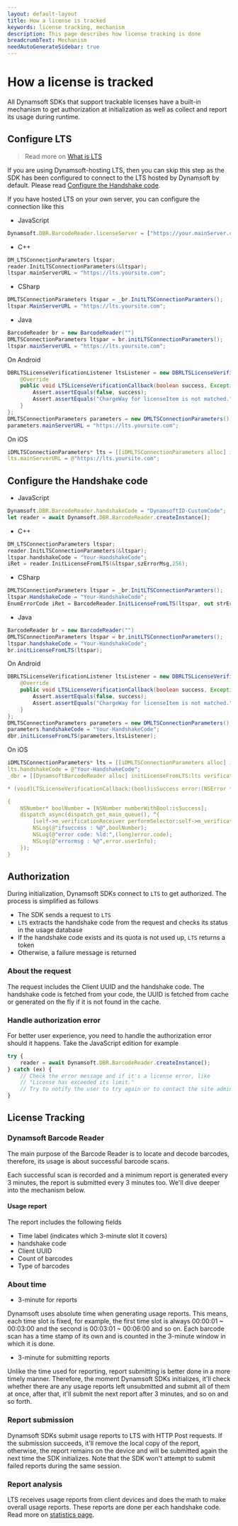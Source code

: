 ```yaml
---
layout: default-layout
title: How a license is tracked
keywords: license tracking, mechanism
description: This page describes how license tracking is done
breadcrumbText: Mechanism
needAutoGenerateSidebar: true
---
```


# How a license is tracked

All Dynamsoft SDKs that support trackable licenses have a built-in mechanism to get authorization at initialization as well as collect and report its usage during runtime.

## Configure LTS

> Read more on [What is LTS]({{site.about}}terms.html#license-tracking-server)

If you are using Dynamsoft-hosting LTS, then you can skip this step as the SDK has been configured to connect to the LTS hosted by Dynamsoft by default. Please read [Configure the Handshake code](#configure-the-handshake-code).

If you have hosted LTS on your own server, you can configure the connection like this

* JavaScript

``` javascript
Dynamsoft.DBR.BarcodeReader.licenseServer = ["https://your.mainServer.com", "https://your.backupServer.com"];
```

* C++

``` cpp
DM_LTSConnectionParameters ltspar;    
reader.InitLTSConnectionParameters(&ltspar);
ltspar.mainServerURL = "https://lts.yoursite.com";
```

* CSharp

``` csharp
DMLTSConnectionParameters ltspar = _br.InitLTSConnectionParamters();           
ltspar.MainServerURL = "https://lts.yoursite.com";
```

* Java

``` java
BarcodeReader br = new BarcodeReader("")
DMLTSConnectionParameters ltspar = br.initLTSConnectionParameters();
ltspar.mainServerURL = "https://lts.yoursite.com";
```

On Android

``` java
DBRLTSLicenseVerificationListener ltsListener = new DBRLTSLicenseVerificationListener() {
    @Override
    public void LTSLicenseVerificationCallback(boolean success, Exception error) {
        Assert.assertEquals(false, success);
        Assert.assertEquals("ChargeWay for licenseItem is not matched.", error.getMessage());
    }
};
DMLTSConnectionParameters parameters = new DMLTSConnectionParameters();
parameters.mainServerURL = "https://lts.yoursite.com";
```

On iOS

``` c
iDMLTSConnectionParameters* lts = [[iDMLTSConnectionParameters alloc] init];
lts.mainServerURL = @"https://lts.yoursite.com";
```

## Configure the Handshake code

* JavaScript

``` javascript
Dynamsoft.DBR.BarcodeReader.handshakeCode = "DynamsoftID-CustomCode";
let reader = await Dynamsoft.DBR.BarcodeReader.createInstance();
```

* C++

``` cpp
DM_LTSConnectionParameters ltspar;    
reader.InitLTSConnectionParameters(&ltspar);
ltspar.handshakeCode = "Your-HandshakeCode";
iRet = reader.InitLicenseFromLTS(&ltspar,szErrorMsg,256);
```

* CSharp

``` csharp
DMLTSConnectionParameters ltspar = _br.InitLTSConnectionParamters();           
ltspar.HandshakeCode = "Your-HandshakeCode";
EnumErrorCode iRet = BarcodeReader.InitLicenseFromLTS(ltspar, out strErrorMSG);
```

* Java

``` java
BarcodeReader br = new BarcodeReader("")
DMLTSConnectionParameters ltspar = br.initLTSConnectionParameters();
ltspar.handshakeCode = "Your-HandshakeCode";
br.initLicenseFromLTS(ltspar);
```

On Android

``` java
DBRLTSLicenseVerificationListener ltsListener = new DBRLTSLicenseVerificationListener() {
    @Override
    public void LTSLicenseVerificationCallback(boolean success, Exception error) {
        Assert.assertEquals(false, success);
        Assert.assertEquals("ChargeWay for licenseItem is not matched.", error.getMessage());
    }
};
DMLTSConnectionParameters parameters = new DMLTSConnectionParameters();
parameters.handshakeCode = "Your-HandshakeCode";
dbr.initLicenseFromLTS(parameters,ltsListener);
```

On iOS

``` c
iDMLTSConnectionParameters* lts = [[iDMLTSConnectionParameters alloc] init];
lts.handshakeCode = @"Your-HandshakeCode";
_dbr = [[DynamsoftBarcodeReader alloc] initLicenseFromLTS:lts verificationDelegate:self];

* (void)LTSLicenseVerificationCallback:(bool)isSuccess error:(NSError * _Nullable)error

{
    NSNumber* boolNumber = [NSNumber numberWithBool:isSuccess];
    dispatch_async(dispatch_get_main_queue(), ^{
        [self->m_verificationReceiver performSelector:self->m_verificationCallback withObject:boolNumber withObject:error];
        NSLog(@"ifsuccess : %@",boolNumber);
        NSLog(@"error code: %ld:",(long)error.code);
        NSLog(@"errormsg : %@",error.userInfo);
    });
}
```

## Authorization

During initialization, Dynamsoft SDKs connect to `LTS` to get authorized. The process is simplified as follows

* The SDK sends a request to `LTS`
* `LTS` extracts the handshake code from the request and checks its status in the usage database
* If the handshake code exists and its quota is not used up,  `LTS` returns a token
* Otherwise, a failure message is returned

### About the request

The request includes the Client UUID and the handshake code. The handshake code is fetched from your code, the UUID is fetched from cache or generated on the fly if it is not found in the cache.

### Handle authorization error

For better user experience, you need to handle the authorization error should it happens. Take the JavaScript edition for example

``` javascript
try {
    reader = await Dynamsoft.DBR.BarcodeReader.createInstance();
} catch (ex) {
    // Check the error message and if it's a license error, like
    // "License has exceeded its limit."
    // Try to notify the user to try again or to contact the site administrator
}
```

## License Tracking

### Dynamsoft Barcode Reader

The main purpose of the Barcode Reader is to locate and decode barcodes, therefore, its usage is about successful barcode scans.

Each successful scan is recorded and a minimum report is generated every 3 minutes, the report is submitted every 3 minutes too. We'll dive deeper into the mechanism below.

#### Usage report

The report includes the following fields

* Time label (indicates which 3-minute slot it covers)
* handshake code
* Client UUID
* Count of barcodes
* Type of barcodes

### About time

* 3-minute for reports

Dynamsoft uses absolute time when generating usage reports. This means, each time slot is fixed, for example, the first time slot is always 00:00:01 ~ 00:03:00 and the second is 00:03:01 ~ 00:06:00 and so on. Each barcode scan has a time stamp of its own and is counted in the 3-minute window in which it is done.

* 3-minute for submitting reports

Unlike the time used for reporting, report submitting is better done in a more timely manner. Therefore, the moment Dynamsoft SDKs initializes, it'll check whether there are any usage reports left unsubmitted and submit all of them at once, after that, it'll submit the next report after 3 minutes, and so on and so forth.

### Report submission

Dynamsoft SDKs submit usage reports to LTS with HTTP Post requests. If the submission succeeds, it'll remove the local copy of the report, otherwise, the report remains on the device and will be submitted again the next time the SDK initializes. Note that the SDK won't attempt to submit failed reports during the same session.

### Report analysis

LTS receives usage reports from client devices and does the math to make overall usage reports. These reports are done per each handshake code. Read more on [statistics page]({{site.about}}statistics-page.html).
